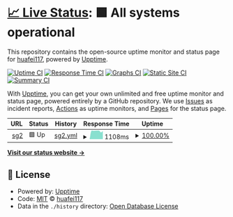 # [📈 Live Status](https://huafei117.github.io/status): <!--live status--> **🟩 All systems operational**

This repository contains the open-source uptime monitor and status page for [huafei117](https://huafei117.github.io/status), powered by [Upptime](https://github.com/upptime/upptime).

[![Uptime CI](https://github.com/huafei117/status/workflows/Uptime%20CI/badge.svg)](https://github.com/huafei117/status/actions?query=workflow%3A%22Uptime+CI%22)
[![Response Time CI](https://github.com/huafei117/status/workflows/Response%20Time%20CI/badge.svg)](https://github.com/huafei117/status/actions?query=workflow%3A%22Response+Time+CI%22)
[![Graphs CI](https://github.com/huafei117/status/workflows/Graphs%20CI/badge.svg)](https://github.com/huafei117/status/actions?query=workflow%3A%22Graphs+CI%22)
[![Static Site CI](https://github.com/huafei117/status/workflows/Static%20Site%20CI/badge.svg)](https://github.com/huafei117/status/actions?query=workflow%3A%22Static+Site+CI%22)
[![Summary CI](https://github.com/huafei117/status/workflows/Summary%20CI/badge.svg)](https://github.com/huafei117/status/actions?query=workflow%3A%22Summary+CI%22)

With [Upptime](https://upptime.js.org), you can get your own unlimited and free uptime monitor and status page, powered entirely by a GitHub repository. We use [Issues](https://github.com/huafei117/status/issues) as incident reports, [Actions](https://github.com/huafei117/status/actions) as uptime monitors, and [Pages](https://huafei117.github.io/status) for the status page.

<!--start: status pages-->
<!-- This summary is generated by Upptime (https://github.com/upptime/upptime) -->
<!-- Do not edit this manually, your changes will be overwritten -->
<!-- prettier-ignore -->
| URL | Status | History | Response Time | Uptime |
| --- | ------ | ------- | ------------- | ------ |
| <img alt="" src="https://icons.duckduckgo.com/ip3/sg2.cctw10086.top.ico" height="13"> [sg2](https://sg2.cctw10086.top) | 🟩 Up | [sg2.yml](https://github.com/huafei117/status/commits/HEAD/history/sg2.yml) | <details><summary><img alt="Response time graph" src="./graphs/sg2/response-time-week.png" height="20"> 1108ms</summary><br><a href="https://huafei117.github.io/status/history/sg2"><img alt="Response time 1060" src="https://img.shields.io/endpoint?url=https%3A%2F%2Fraw.githubusercontent.com%2Fhuafei117%2Fstatus%2FHEAD%2Fapi%2Fsg2%2Fresponse-time.json"></a><br><a href="https://huafei117.github.io/status/history/sg2"><img alt="24-hour response time 1092" src="https://img.shields.io/endpoint?url=https%3A%2F%2Fraw.githubusercontent.com%2Fhuafei117%2Fstatus%2FHEAD%2Fapi%2Fsg2%2Fresponse-time-day.json"></a><br><a href="https://huafei117.github.io/status/history/sg2"><img alt="7-day response time 1108" src="https://img.shields.io/endpoint?url=https%3A%2F%2Fraw.githubusercontent.com%2Fhuafei117%2Fstatus%2FHEAD%2Fapi%2Fsg2%2Fresponse-time-week.json"></a><br><a href="https://huafei117.github.io/status/history/sg2"><img alt="30-day response time 1080" src="https://img.shields.io/endpoint?url=https%3A%2F%2Fraw.githubusercontent.com%2Fhuafei117%2Fstatus%2FHEAD%2Fapi%2Fsg2%2Fresponse-time-month.json"></a><br><a href="https://huafei117.github.io/status/history/sg2"><img alt="1-year response time 1060" src="https://img.shields.io/endpoint?url=https%3A%2F%2Fraw.githubusercontent.com%2Fhuafei117%2Fstatus%2FHEAD%2Fapi%2Fsg2%2Fresponse-time-year.json"></a></details> | <details><summary><a href="https://huafei117.github.io/status/history/sg2">100.00%</a></summary><a href="https://huafei117.github.io/status/history/sg2"><img alt="All-time uptime 99.89%" src="https://img.shields.io/endpoint?url=https%3A%2F%2Fraw.githubusercontent.com%2Fhuafei117%2Fstatus%2FHEAD%2Fapi%2Fsg2%2Fuptime.json"></a><br><a href="https://huafei117.github.io/status/history/sg2"><img alt="24-hour uptime 100.00%" src="https://img.shields.io/endpoint?url=https%3A%2F%2Fraw.githubusercontent.com%2Fhuafei117%2Fstatus%2FHEAD%2Fapi%2Fsg2%2Fuptime-day.json"></a><br><a href="https://huafei117.github.io/status/history/sg2"><img alt="7-day uptime 100.00%" src="https://img.shields.io/endpoint?url=https%3A%2F%2Fraw.githubusercontent.com%2Fhuafei117%2Fstatus%2FHEAD%2Fapi%2Fsg2%2Fuptime-week.json"></a><br><a href="https://huafei117.github.io/status/history/sg2"><img alt="30-day uptime 99.37%" src="https://img.shields.io/endpoint?url=https%3A%2F%2Fraw.githubusercontent.com%2Fhuafei117%2Fstatus%2FHEAD%2Fapi%2Fsg2%2Fuptime-month.json"></a><br><a href="https://huafei117.github.io/status/history/sg2"><img alt="1-year uptime 99.89%" src="https://img.shields.io/endpoint?url=https%3A%2F%2Fraw.githubusercontent.com%2Fhuafei117%2Fstatus%2FHEAD%2Fapi%2Fsg2%2Fuptime-year.json"></a></details>

<!--end: status pages-->

[**Visit our status website →**](https://huafei117.github.io/status)

## 📄 License

- Powered by: [Upptime](https://github.com/upptime/upptime)
- Code: [MIT](./LICENSE) © [huafei117](https://huafei117.github.io/status)
- Data in the `./history` directory: [Open Database License](https://opendatacommons.org/licenses/odbl/1-0/)
